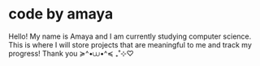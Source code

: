 # code by amaya
Hello! My name is Amaya and I am currently studying computer science. 
This is where I will store projects that are meaningful to me and track my progress!
Thank you ≽^•⩊•^≼ ₊˚⊹♡
